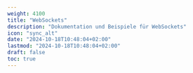 ```yaml
---
weight: 4100
title: "WebSockets"
description: "Dokumentation und Beispiele für WebSockets"
icon: "sync_alt"
date: "2024-10-18T10:48:04+02:00"
lastmod: "2024-10-18T10:48:04+02:00"
draft: false
toc: true
---
```

